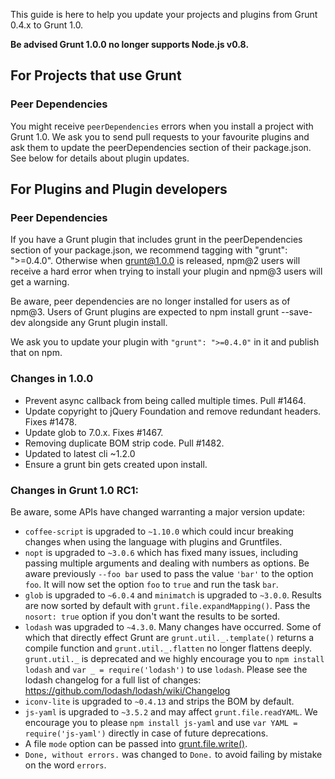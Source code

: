 This guide is here to help you update your projects and plugins from Grunt 0.4.x to Grunt 1.0.

**Be advised Grunt 1.0.0 no longer supports Node.js v0.8.**

## For Projects that use Grunt

### Peer Dependencies

You might receive `peerDependencies` errors when you install a project with Grunt 1.0.
We ask you to send pull requests to your favourite plugins and ask them to update the peerDependencies section of their package.json.
See below for details about plugin updates.

## For Plugins and Plugin developers

<h3><a class="anchor" href="#peer-dependencies-dev" id="peer-dependencies-dev"></a>Peer Dependencies</h3>

If you have a Grunt plugin that includes grunt in the peerDependencies section of your package.json,
we recommend tagging with "grunt": ">=0.4.0". Otherwise when grunt@1.0.0 is released, npm@2 users will
receive a hard error when trying to install your plugin and npm@3 users will get a warning.

Be aware, peer dependencies are no longer installed for users as of npm@3.
Users of Grunt plugins are expected to npm install grunt --save-dev alongside any Grunt plugin install.

We ask you to update your plugin with `"grunt": ">=0.4.0"` in it and publish that on npm.

### Changes in 1.0.0

* Prevent async callback from being called multiple times. Pull #1464.
* Update copyright to jQuery Foundation and remove redundant headers. Fixes #1478.
* Update glob to 7.0.x. Fixes #1467.
* Removing duplicate BOM strip code. Pull #1482.
* Updated to latest cli ~1.2.0
* Ensure a grunt bin gets created upon install.

### Changes in Grunt 1.0 RC1:
Be aware, some APIs have changed warranting a major version update:

* `coffee-script` is upgraded to `~1.10.0` which could incur breaking changes
  when using the language with plugins and Gruntfiles.
* `nopt` is upgraded to `~3.0.6` which has fixed many issues, including passing
  multiple arguments and dealing with numbers as options. Be aware previously
  `--foo bar` used to pass the value `'bar'` to the option `foo`. It will now
  set the option `foo` to `true` and run the task `bar`.
* `glob` is upgraded to `~6.0.4` and `minimatch` is upgraded to `~3.0.0`. Results
  are now sorted by default with `grunt.file.expandMapping()`. Pass the
  `nosort: true` option if you don't want the results to be sorted.
* `lodash` was upgraded to `~4.3.0`. Many changes have occurred. Some of which
  that directly effect Grunt are `grunt.util._.template()` returns a compile
  function and `grunt.util._.flatten` no longer flattens deeply.
  `grunt.util._` is deprecated and we highly encourage you to
  `npm install lodash` and `var _ = require('lodash')` to use `lodash`.
  Please see the lodash changelog for a full list of changes: <https://github.com/lodash/lodash/wiki/Changelog>
* `iconv-lite` is upgraded to `~0.4.13` and strips the BOM by default.
* `js-yaml` is upgraded to `~3.5.2` and may affect `grunt.file.readYAML`.
  We encourage you to please `npm install js-yaml` and use
  `var YAML = require('js-yaml')` directly in case of future deprecations.
* A file `mode` option can be passed into
  [grunt.file.write()](https://gruntjs.com/api/grunt.file#grunt.file.write).
* `Done, without errors.` was changed to `Done.` to avoid failing by mistake on the word `errors`.
